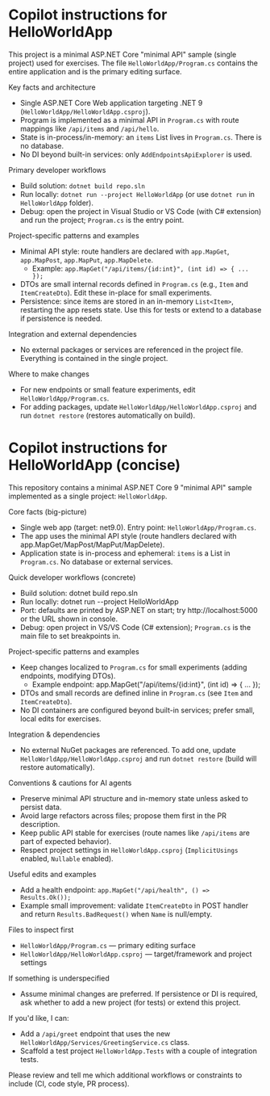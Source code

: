 # Copilot instructions for HelloWorldApp

This project is a minimal ASP.NET Core "minimal API" sample (single project) used for exercises. The file `HelloWorldApp/Program.cs` contains the entire application and is the primary editing surface.

Key facts and architecture

- Single ASP.NET Core Web application targeting .NET 9 (`HelloWorldApp/HelloWorldApp.csproj`).
- Program is implemented as a minimal API in `Program.cs` with route mappings like `/api/items` and `/api/hello`.
- State is in-process/in-memory: an `items` List<Item> lives in `Program.cs`. There is no database.
- No DI beyond built-in services: only `AddEndpointsApiExplorer` is used.

Primary developer workflows

- Build solution: `dotnet build repo.sln`
- Run locally: `dotnet run --project HelloWorldApp` (or use `dotnet run` in `HelloWorldApp` folder).
- Debug: open the project in Visual Studio or VS Code (with C# extension) and run the project; `Program.cs` is the entry point.

Project-specific patterns and examples

- Minimal API style: route handlers are declared with `app.MapGet`, `app.MapPost`, `app.MapPut`, `app.MapDelete`.
  - Example: `app.MapGet("/api/items/{id:int}", (int id) => { ... });`
- DTOs are small internal records defined in `Program.cs` (e.g., `Item` and `ItemCreateDto`). Edit these in-place for small experiments.
- Persistence: since items are stored in an in-memory `List<Item>`, restarting the app resets state. Use this for tests or extend to a database if persistence is needed.

Integration and external dependencies

- No external packages or services are referenced in the project file. Everything is contained in the single project.

Where to make changes

- For new endpoints or small feature experiments, edit `HelloWorldApp/Program.cs`.
- For adding packages, update `HelloWorldApp/HelloWorldApp.csproj` and run `dotnet restore` (restores automatically on build).

# Copilot instructions for HelloWorldApp (concise)

This repository contains a minimal ASP.NET Core 9 "minimal API" sample implemented as a single project: `HelloWorldApp`.

Core facts (big-picture)
- Single web app (target: net9.0). Entry point: `HelloWorldApp/Program.cs`.
- The app uses the minimal API style (route handlers declared with app.MapGet/MapPost/MapPut/MapDelete).
- Application state is in-process and ephemeral: `items` is a List<Item> in `Program.cs`. No database or external services.

Quick developer workflows (concrete)
- Build solution: dotnet build repo.sln
- Run locally: dotnet run --project HelloWorldApp
- Port: defaults are printed by ASP.NET on start; try http://localhost:5000 or the URL shown in console.
- Debug: open project in VS/VS Code (C# extension); `Program.cs` is the main file to set breakpoints in.

Project-specific patterns and examples
- Keep changes localized to `Program.cs` for small experiments (adding endpoints, modifying DTOs).
  - Example endpoint: app.MapGet("/api/items/{id:int}", (int id) => { ... });
- DTOs and small records are defined inline in `Program.cs` (see `Item` and `ItemCreateDto`).
- No DI containers are configured beyond built-in services; prefer small, local edits for exercises.

Integration & dependencies
- No external NuGet packages are referenced. To add one, update `HelloWorldApp/HelloWorldApp.csproj` and run `dotnet restore` (build will restore automatically).

Conventions & cautions for AI agents
- Preserve minimal API structure and in-memory state unless asked to persist data.
- Avoid large refactors across files; propose them first in the PR description.
- Keep public API stable for exercises (route names like `/api/items` are part of expected behavior).
- Respect project settings in `HelloWorldApp.csproj` (`ImplicitUsings` enabled, `Nullable` enabled).

Useful edits and examples
- Add a health endpoint: `app.MapGet("/api/health", () => Results.Ok());`
- Example small improvement: validate `ItemCreateDto` in POST handler and return `Results.BadRequest()` when `Name` is null/empty.

Files to inspect first
- `HelloWorldApp/Program.cs` — primary editing surface
- `HelloWorldApp/HelloWorldApp.csproj` — target/framework and project settings

If something is underspecified
- Assume minimal changes are preferred. If persistence or DI is required, ask whether to add a new project (for tests) or extend this project.

If you'd like, I can:
- Add a `/api/greet` endpoint that uses the new `HelloWorldApp/Services/GreetingService.cs` class.
- Scaffold a test project `HelloWorldApp.Tests` with a couple of integration tests.

Please review and tell me which additional workflows or constraints to include (CI, code style, PR process).